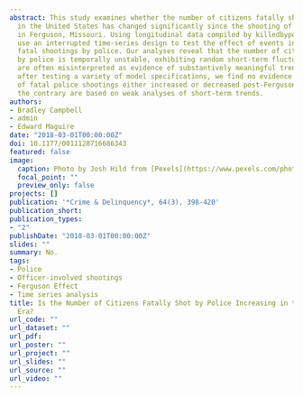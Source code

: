 ```yaml
---
abstract: This study examines whether the number of citizens fatally shot by police
  in the United States has changed significantly since the shooting of Michael Brown
  in Ferguson, Missouri. Using longitudinal data compiled by killedbypolice.net, we
  use an interrupted time-series design to test the effect of events in Ferguson on
  fatal shootings by police. Our analyses reveal that the number of citizens killed
  by police is temporally unstable, exhibiting random short-term fluctuations that
  are often misinterpreted as evidence of substantively meaningful trends. However,
  after testing a variety of model specifications, we find no evidence that the number
  of fatal police shootings either increased or decreased post-Ferguson. Claims to
  the contrary are based on weak analyses of short-term trends.
authors:
- Bradley Campbell
- admin
- Edward Maguire
date: "2018-03-01T00:00:00Z"
doi: 10.1177/0011128716686343
featured: false
image:
  caption: Photo by Josh Hild from [Pexels](https://www.pexels.com/photo/police-car-on-road-2422269/)
  focal_point: ""
  preview_only: false
projects: []
publication: '*Crime & Delinquency*, 64(3), 398-420'
publication_short: 
publication_types:
- "2"
publishDate: "2018-03-01T00:00:00Z"
slides: ""
summary: No.
tags:
- Police
- Officer-involved shootings
- Ferguson Effect
- Time series analysis
title: Is the Number of Citizens Fatally Shot by Police Increasing in the Post-Ferguson
  Era?
url_code: ""
url_dataset: ""
url_pdf: 
url_poster: ""
url_project: ""
url_slides: ""
url_source: ""
url_video: ""
---
```


